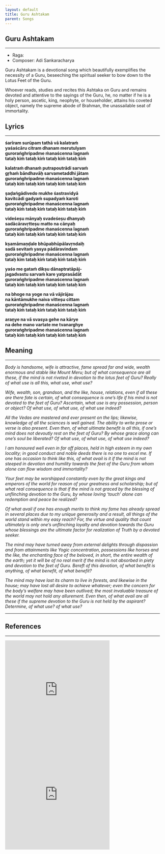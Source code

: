 ```yaml
---
layout: default
title: Guru Ashtakam
parent: Songs
---
```


## Guru Ashtakam

---
- Raga: 
- Composer: Adi Sankaracharya

Guru Ashtakam is a devotional song which beautifully exemplifies the necessity of a Guru, beseeching the spiritual seeker to bow down to the Lotus Feet of the Guru.

Whoever reads, studies and recites this Ashtaka on Guru and remains devoted and attentive to the sayings of the Guru, he, no matter if he is a holy person, ascetic, king, neophyte, or householder, attains his coveted object, namely the supreme abode of Brahman, the unassailable seat of immortality.

## Lyrics
---

<p>
    <strong>
        śarīram surūpam tathā vā kalatraḿ
        <br>
        yaśaścāru citram dhanam merutulyam
        <br>
        gurorańghripadme ḿanaścenna lagnaḿ
        <br>
        tataḥ kiḿ tataḥ kiḿ tataḥ kiḿ tataḥ kiḿ
    </strong>
</p>

<p>
    <strong>
        kalatraḿ dhanaḿ putrapoutrādi sarvaḿ
        <br>
        gṛhaḿ bāndhavāḥ sarvametaddhi jātam
        <br>
        gurorańghripadme ḿanaścenna lagnaḿ
        <br>
        tataḥ kiḿ tataḥ kiḿ tataḥ kiḿ tataḥ kiḿ
    </strong>
</p>

<p>
    <strong>
        ṣaḍańgādivedo mukhe śastravidyā
        <br>
        kavitcādi gadyaḿ supadyaḿ karoti
        <br>
        gurorańghripadme ḿanaścenna lagnaḿ
        <br>
        tataḥ kiḿ tataḥ kiḿ tataḥ kiḿ tataḥ kiḿ
    </strong>
</p>

<p>
    <strong>
        videśeṣu mānyaḥ svadeśeṣu dhanyaḥ
        <br>
        sadācāravṛtteṣu matto na cānyaḥ
        <br>
        gurorańghripadme ḿanaścenna lagnaḿ
        <br>
        tataḥ kiḿ tataḥ kiḿ tataḥ kiḿ tataḥ kiḿ
    </strong>
</p>

<p>
    <strong>
        kṣamāmaṇḍale bhūpabhūpālavṛndaiḥ
        <br>
        sadā sevitaḿ yasya pādāravindam
        <br>
        gurorańghripadme ḿanaścenna lagnaḿ
        <br>
        tataḥ kim tataḥ kiḿ tataḥ kiḿ tataḥ kiḿ
    </strong>
</p>

<p>
    <strong>
        yaśo me gataḿ dikṣu dānaptratāpāj-
        <br>
        jagadvastu sarvaḿ kare yatprasādāt
        <br>
        gurorańghripadme ḿanaścenna lagnaḿ
        <br>
        tataḥ kiḿ tataḥ kiḿ tataḥ kiḿ tataḥ kiḿ
    </strong>
</p>

<p>
    <strong>
        na bhoge na yoge na vā vājirājau
        <br>
        na kāntāmukhe naiva vitteṣu cittam
        <br>
        gurorańghripadme ḿanaścenna lagnaḿ
        <br>
        tataḥ kiḿ tataḥ kiḿ tataḥ kiḿ tataḥ kiḿ
    </strong>
</p>

<p>
    <strong>
        araṇye na vā svasya gehe na kārye
        <br>
        na dehe mano vartate me tvanarghye
        <br>
        gurorańghripadme ḿanaścenna lagnaḿ
        <br>
        tataḥ kiḿ tataḥ kiḿ tataḥ kiḿ tataḥ kiḿ
    </strong>
</p>

## Meaning
---

<p>
    <em>
        Body is handsome, wife is attractive, fame spread far and wide, wealth enormous and stable like Mount Meru; but of what consequence are all these, if the mind is not riveted in devotion to the lotus feet of Guru? Really of what use is all this, what use, what use?
    </em>
</p>

<p>
    <em>
        Wife, wealth, son, grandson, and the like, house, relations, even if all these are there fate is certain, of what consequence is one’s life if his mind is not devoted to the feet of Guru? Ascertain, what use is any possession, person or object? Of what use, of what use, of what use indeed?
    </em>
</p>

<p>
    <em>
        All the Vedas are mastered and ever present on the lips; likewise, knowledge of all the sciences is well gained. The ability to write prose or verse is also present. Even then, of what ultimate benefit is all this, if one’s mind does not devoutly rest on the feet of Guru? By whose grace along can one’s soul be liberated? Of what use, of what use, of what use indeed?
    </em>
</p>

<p>
    <em>
        I am honoured well even in far off places, held in high esteem in my own locality; in good conduct and noble deeds there is no one to excel me. If one has occasion to think like this, of what avail is it if the mind is not steeped in devotion and humility towards the feet of the Guru from whom alone can flow wisdom and immortality?
    </em>
</p>

<p>
    <em>
        Your feet may be worshipped constantly even by the great kings and emperors of the world for reason of your greatness and scholarship; but of what real consequence is that if the mind is not graced by the blessing of unflinching devotion to the Guru, by whose loving ‘touch’ alone can redemption and peace be realized?
    </em>
</p>

<p>
    <em>
        Of what avail if one has enough merits to think my fame has already spread in several places due to my unique generosity and a result, all things of the world stand within my easy reach? For, the virtue and quality that count ultimately is only one’s unflinching loyalty and devotion towards the Guru whose blessings are the ultimate factor for realization of Truth by a devoted seeker.
    </em>
</p>

<p>
    <em>
        The mind may have turned away from external delights through dispassion and from attainments like Yogic concentration, possessions like horses and the like, the enchanting face of the beloved, in short, the entire wealth of the earth; yet it will be of no real merit if the mind is not absorbed in piety and devotion to the feet of Guru. Bereft of this devotion, of what benefit is anything, of what benefit, of what benefit?
    </em>
</p>

<p>
    <em>
        The mind may have lost its charm to live in forests, and likewise in the house; may have lost all desire to achieve whatever; even the concern for the body’s welfare may have been outlived; the most invaluable treasure of the world may not hold any allurement. Even then, of what avail are all these if the supreme devotion to the Guru is not held by the aspirant? Determine, of what use? of what use?
    </em>
</p>

---
## References
---
<iframe width="340" height="340" src="https://www.youtube.com/embed/pv7ZiedzncE" frameborder="0" allow="accelerometer; autoplay; clipboard-write; encrypted-media; gyroscope; picture-in-picture" allowfullscreen></iframe>

<iframe width="340" height="340" src="https://www.youtube.com/embed/3RhuODz2nQE" frameborder="0" allow="accelerometer; autoplay; clipboard-write; encrypted-media; gyroscope; picture-in-picture" allowfullscreen></iframe>